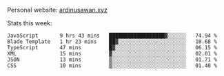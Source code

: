 Personal website: [ardinusawan.xyz](https://ardinusawan.xyz)

Stats this week:
<!--START_SECTION:waka-->

```text
JavaScript       9 hrs 43 mins   ██████████████████▓░░░░░░   74.94 %
Blade Template   1 hr 23 mins    ██▓░░░░░░░░░░░░░░░░░░░░░░   10.68 %
TypeScript       47 mins         █▓░░░░░░░░░░░░░░░░░░░░░░░   06.15 %
XML              15 mins         ▓░░░░░░░░░░░░░░░░░░░░░░░░   02.01 %
JSON             13 mins         ▒░░░░░░░░░░░░░░░░░░░░░░░░   01.71 %
CSS              10 mins         ▒░░░░░░░░░░░░░░░░░░░░░░░░   01.40 %
```

<!--END_SECTION:waka-->

